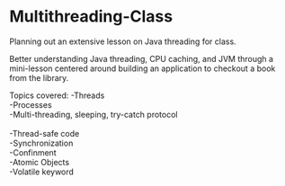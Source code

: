# Multithreading-Class

Planning out an extensive lesson on Java threading for class.

Better understanding Java threading, CPU caching, and JVM through a mini-lesson centered around building an application to checkout a book from the library.

Topics covered:
-Threads<br>
-Processes<br>
-Multi-threading, sleeping, try-catch protocol<br><br>
-Thread-safe code<br>
    -Synchronization<br>
    -Confinment<br>
    -Atomic Objects<br>
    -Volatile keyword<br>
    

